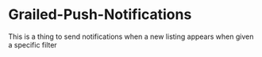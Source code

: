 # Grailed-Push-Notifications

This is a thing to send notifications when a new listing appears when given a specific filter
